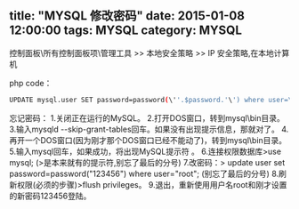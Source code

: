 title: "MYSQL 修改密码"
date: 2015-01-08 12:00:00
tags: MYSQL
category: MYSQL
---

控制面板\所有控制面板项\管理工具 >> 本地安全策略 >> IP 安全策略,在本地计算机

php code：
```bash
UPDATE mysql.user SET password=password(\''.$password.'\') where user=\''.$user.'\' limit 1
```

忘记密码：
1.关闭正在运行的MySQL。
2.打开DOS窗口，转到mysql\bin目录。
3.输入mysqld --skip-grant-tables回车。如果没有出现提示信息，那就对了。
4.再开一个DOS窗口(因为刚才那个DOS窗口已经不能动了)，转到mysql\bin目录。
5.输入mysql回车，如果成功，将出现MySQL提示符 。
6.连接权限数据库>use mysql; (>是本来就有的提示符,别忘了最后的分号)
7.改密码：> update user set password=password("123456") where user="root"; (别忘了最后的分号)
8.刷新权限(必须的步骤)>flush privileges。
9.退出，重新使用用户名root和刚才设置的新密码123456登陆。
